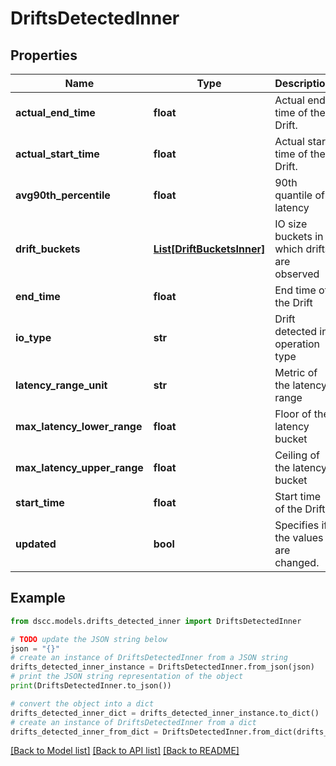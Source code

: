 # DriftsDetectedInner


## Properties

Name | Type | Description | Notes
------------ | ------------- | ------------- | -------------
**actual_end_time** | **float** | Actual end time of the Drift. | [optional] 
**actual_start_time** | **float** | Actual start time of the Drift. | [optional] 
**avg90th_percentile** | **float** | 90th quantile of latency | [optional] 
**drift_buckets** | [**List[DriftBucketsInner]**](DriftBucketsInner.md) | IO size buckets in which drifts are observed | [optional] 
**end_time** | **float** | End time of the Drift | [optional] 
**io_type** | **str** | Drift detected in operation type | [optional] 
**latency_range_unit** | **str** | Metric of the latency range | [optional] 
**max_latency_lower_range** | **float** | Floor of the latency bucket | [optional] 
**max_latency_upper_range** | **float** | Ceiling of the latency bucket | [optional] 
**start_time** | **float** | Start time of the Drift | [optional] 
**updated** | **bool** | Specifies if the values are changed. | [optional] 

## Example

```python
from dscc.models.drifts_detected_inner import DriftsDetectedInner

# TODO update the JSON string below
json = "{}"
# create an instance of DriftsDetectedInner from a JSON string
drifts_detected_inner_instance = DriftsDetectedInner.from_json(json)
# print the JSON string representation of the object
print(DriftsDetectedInner.to_json())

# convert the object into a dict
drifts_detected_inner_dict = drifts_detected_inner_instance.to_dict()
# create an instance of DriftsDetectedInner from a dict
drifts_detected_inner_from_dict = DriftsDetectedInner.from_dict(drifts_detected_inner_dict)
```
[[Back to Model list]](../README.md#documentation-for-models) [[Back to API list]](../README.md#documentation-for-api-endpoints) [[Back to README]](../README.md)


